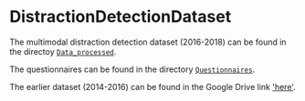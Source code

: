 # DistractionDetectionDataset

The multimodal distraction detection dataset (2016-2018) can be found in the directoy [`Data_processed`](./Data_processed/). 

The questionnaires can be found in the directory [`Questionnaires`](./Questionnaires/). 

The earlier dataset (2014-2016) can be found in the Google Drive link ['here'](https://drive.google.com/file/d/1Ttydox-w0havtusU_NLglhqasg5SUx5x/view?usp=sharing).
